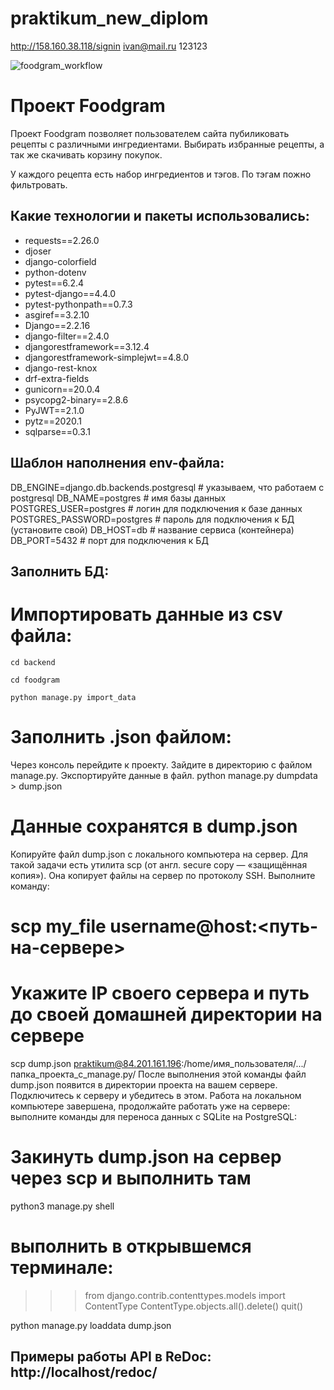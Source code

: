 # praktikum_new_diplom
http://158.160.38.118/signin
ivan@mail.ru
123123


![foodgram_workflow](https://github.com/davwin/foodgram-project-react/actions/workflows/foodgram_workflow.yml/badge.svg)

# Проект Foodgram
Проект Foodgram позволяет пользователем сайта пубиликовать рецепты с различными ингредиентами. Выбирать избранные рецепты, а так же скачивать корзину покупок. 

У каждого рецепта есть набор ингредиентов и тэгов. По тэгам пожно фильтровать.

## Какие технологии и пакеты использовались:

* requests==2.26.0
* djoser
* django-colorfield
* python-dotenv
* pytest==6.2.4
* pytest-django==4.4.0
* pytest-pythonpath==0.7.3
* asgiref==3.2.10
* Django==2.2.16
* django-filter==2.4.0
* djangorestframework==3.12.4
* djangorestframework-simplejwt==4.8.0
* django-rest-knox
* drf-extra-fields
* gunicorn==20.0.4
* psycopg2-binary==2.8.6
* PyJWT==2.1.0
* pytz==2020.1
* sqlparse==0.3.1 



## Шаблон наполнения env-файла:

DB_ENGINE=django.db.backends.postgresql # указываем, что работаем с postgresql
DB_NAME=postgres # имя базы данных
POSTGRES_USER=postgres # логин для подключения к базе данных
POSTGRES_PASSWORD=postgres # пароль для подключения к БД (установите свой)
DB_HOST=db # название сервиса (контейнера)
DB_PORT=5432 # порт для подключения к БД

## Заполнить БД:
# Импортировать данные из csv файла:

<pre><code>cd backend</code></pre>
<pre><code>cd foodgram</code></pre>
<pre><code>python manage.py import_data</code></pre>

# Заполнить .json файлом:

Через консоль перейдите к проекту.
Зайдите в директорию с файлом manage.py.
Экспортируйте данные в файл.
python manage.py dumpdata > dump.json
# Данные сохранятся в dump.json 
Копируйте файл dump.json с локального компьютера на сервер. Для такой задачи есть утилита scp (от англ. secure copy — «защищённая копия»). Она копирует файлы на сервер по протоколу SSH. Выполните команду:
# scp my_file username@host:<путь-на-сервере>

# Укажите IP своего сервера и путь до своей домашней директории на сервере
scp dump.json praktikum@84.201.161.196:/home/имя_пользователя/.../папка_проекта_с_manage.py/ 
После выполнения этой команды файл dump.json появится в директории проекта на вашем сервере. Подключитесь к серверу и убедитесь в этом.
Работа на локальном компьютере завершена, продолжайте работать уже на сервере: выполните команды для переноса данных с SQLite на PostgreSQL:
# Закинуть dump.json на сервер через scp и выполнить там

python3 manage.py shell  
# выполнить в открывшемся терминале:
>>> from django.contrib.contenttypes.models import ContentType
>>> ContentType.objects.all().delete()
>>> quit()

python manage.py loaddata dump.json 

## Примеры работы API в ReDoc: http://localhost/redoc/
